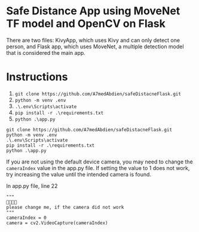 # Safe Distance App using MoveNet TF model and OpenCV on Flask

There are two files: KivyApp, which uses Kivy and can only detect one person, and Flask app, which uses MoveNet, a multiple detection model that is considered the main app.

# Instructions

1. `git clone https://github.com/A7medAbdien/safeDistacneFlask.git`
2. `python -m venv .env`
3. `.\.env\Scripts\activate`
4. `pip install -r .\requirements.txt`
5. `python .\app.py`

```
git clone https://github.com/A7medAbdien/safeDistacneFlask.git
python -m venv .env
.\.env\Scripts\activate
pip install -r .\requirements.txt
python .\app.py
```

If you are not using the default device camera, you may need to change the `cameraIndex` value in the app.py file. If setting the value to 1 does not work, try increasing the value until the intended camera is found.

In app.py file, line 22
```
"""
👋👋👋👋
please change me, if the camera did not work
"""
cameraIndex = 0
camera = cv2.VideoCapture(cameraIndex)
```